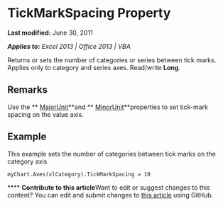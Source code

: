 
# TickMarkSpacing Property

 **Last modified:** June 30, 2011

 _**Applies to:** Excel 2013 | Office 2013 | VBA_

Returns or sets the number of categories or series between tick marks. Applies only to category and series axes. Read/write  **Long**.


## Remarks

Use the  ** [MajorUnit](46d4d4e0-f285-2800-f539-72e7acb98948.md)**and  ** [MinorUnit](9da86e1c-dfc2-49c8-e6bd-1e5529b2da33.md)**properties to set tick-mark spacing on the value axis.


## Example

This example sets the number of categories between tick marks on the category axis.


```
myChart.Axes(xlCategory).TickMarkSpacing = 10
```


****   **Contribute to this article**Want to edit or suggest changes to this content? You can edit and submit changes to  [this article](https://github.com/jhershey00/VBA_Excel_Test/OpenXMLCon/articles/5c8abc42-b0bc-882d-ebdf-7125a92b121b.md) using GitHub.

